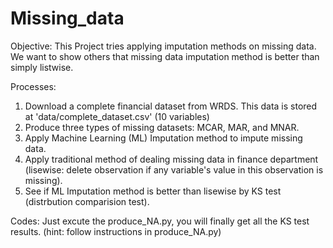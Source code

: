 # Missing_data
Objective: This Project tries applying imputation methods on missing data. We want to show others that missing data imputation method is better than simply listwise.

Processes:
  1. Download a complete financial dataset from WRDS. This data is stored at 'data/complete_dataset.csv' (10 variables)
  2. Produce three types of missing datasets: MCAR, MAR, and MNAR.
  3. Apply Machine Learning (ML) Imputation method to impute missing data.
  4. Apply traditional method of dealing missing data in finance department (lisewise: delete observation if any variable's value in this observation is missing).
  5. See if ML Imputation method is better than lisewise by KS test (distrbution comparision test).

Codes:
  Just excute the produce_NA.py, you will finally get all the KS test results. (hint: follow instructions in produce_NA.py)
